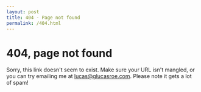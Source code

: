 ```yaml
---
layout: post
title: 404 - Page not found
permalink: /404.html
---
```


# 404, page not found
Sorry, this link doesn't seem to exist. Make sure your URL isn't mangled, or you can try emailing me at <a href="mailto:lucas@glucasroe.com">lucas@glucasroe.com</a>. Please note it gets a lot of spam!

